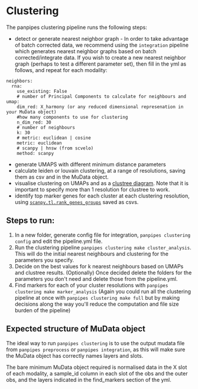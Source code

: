 Clustering
==========

The panpipes clustering pipeline runs the following steps:
- detect or generate nearest neighbor graph - In order to take advantage of batch corrected data, we recommend using the `integration` pipeline which generates nearest neighbor graphs based on batch corrected/integrate data. If you wish to create a new nearest neighbor graph (perhaps to test a different parameter set), then fill in the yml as follows, and repeat for each modality: 
```
neighbors:
  rna:
    use_existing: False
    # number of Principal Components to calculate for neighbours and umap:
    dim_red: X_harmony (or any reduced dimensional represenation in your MuData object)
    #how many components to use for clustering
    n_dim_red: 30
    # number of neighbours
    k: 30
    # metric: euclidean | cosine
    metric: euclidean
    # scanpy | hnsw (from scvelo)
    method: scanpy
```
- generate UMAPS with different minimum distance parameters
- calculate leiden or louvain clustering, at a range of resolutions, saving them as csv and in the MuData object.
- visualise clustering on UMAPs and as a [clustree diagram](https://lazappi.github.io/clustree/articles/clustree.html). Note that it is important to specify more than 1 resolution for clustree to work.
- identify top marker genes for each cluster at each clustering resolution, using [`scanpy.tl.rank_genes_groups`](https://scanpy.readthedocs.io/en/stable/generated/scanpy.tl.rank_genes_groups.html) saved as csvs. 


## Steps to run:
1.  In a new folder, generate config file for integration,
    `panpipes clustering config` and edit the pipeline.yml file.
2.  Run the clustering pipeline
    `panpipes clustering make cluster_analysis`. This will do the
    initial nearest neighbours and clustering for the parameters you
    specify.
3.  Decide on the best values for k nearest neighbours based on UMAPs
    and clustree results. (Optionally) Once decided delete the folders for the
    parameters you don't need and delete those from the pipeline.yml.
4.  Find markers for each of your cluster resolutions with
    `panpipes clustering make marker_analysis` (Again you could run all
    the clustering pipeline at once with `panpipes clustering make full`
    but by making decisions along the way you'll reduce the computation
    and file size burden of the pipeline)

## Expected structure of MuData object
The ideal way to run `panpipes clustering` is to use the output mudata file from `panpipes preprocess` or `panpipes integration`, as this will make sure the MuData object has correctly names layers and slots. 

The bare minimum MuData object required is normalised data in the X slot of each modality,  a sample_id column in each slot of the obs and the outer obs, and the layers indicated in the find_markers section of the yml.